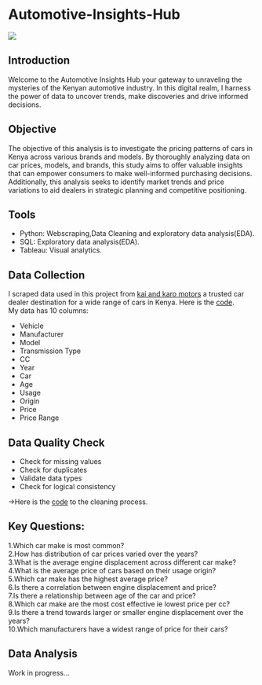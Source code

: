 # Automotive-Insights-Hub

![](https://github.com/MorganTheAnalyst/Automotive-Insights-Hub/blob/main/Code%20%26%20CSV_Files/Images/WhatsApp%20Image%202024-07-27%20at%205.56.03%20PM.jpeg)
## Introduction
Welcome to the Automotive Insights Hub your gateway to unraveling the mysteries of the Kenyan automotive industry.
In this digital realm, I harness the power of data to uncover trends, make discoveries and drive informed decisions.
## Objective
The objective of this analysis is to investigate the pricing patterns of cars in Kenya across various brands and models. By thoroughly analyzing data on car prices, models, and brands, this study aims to offer valuable insights that can empower consumers to make well-informed purchasing decisions. Additionally, this analysis seeks to identify market trends and price variations to aid dealers in strategic planning and competitive positioning.
## Tools
* Python: Webscraping,Data Cleaning and exploratory data analysis(EDA).</br>
* SQL: Exploratory data analysis(EDA).</br>
* Tableau: Visual analytics.
## Data Collection
I scraped data used in this project from [kai and karo motors](https://www.kaiandkaro.com/) a trusted car dealer destination for a wide range of cars in Kenya.
Here is the [code](https://github.com/MorganTheAnalyst/Automotive-Insights-Hub/blob/main/Code%20%26%20CSV_Files/kai%20_karo%20_data_scraping.ipynb).</br>
My data has 10 columns:
* Vehicle</br>
* Manufacturer</br>
* Model</br>
* Transmission Type</br>
* CC</br>
* Year</br>
* Car</br>
* Age</br>
* Usage</br>
* Origin
* Price
* Price Range
## Data Quality Check
* Check for missing values
* Check for duplicates
* Validate data types
* Check for logical consistency<br>

->Here is the [code](https://github.com/MorganTheAnalyst/Automotive-Insights-Hub/blob/main/Code%20%26%20CSV_Files/Data_Preprocessing.ipynb) to the cleaning process.
## Key Questions:
1.Which car make is most common?</br>
2.How has distribution of car prices varied over the years?</br>
3.What is the average engine displacement across different car make?</br>
4.What is the average price of cars based on their usage origin?</br>
5.Which car make has the highest average price?</br>
6.Is there a correlation between engine displacement and price?</br>
7.Is there a relationship between age of the car and price?</br>
8.Which car make are the most cost effective ie lowest price per cc?</br>
9.Is there a trend towards larger or smaller engine displacement over the years?</br>
10.Which manufacturers have a widest range of price for their cars?</br>
## Data Analysis
Work in progress...
